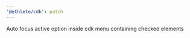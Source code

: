 ```yaml
---
'@ethlete/cdk': patch
---
```


Auto focus active option inside cdk menu containing checked elements
